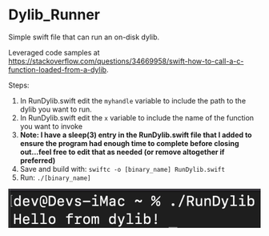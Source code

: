 # Dylib_Runner

Simple swift file that can run an on-disk dylib. 

Leveraged code samples at https://stackoverflow.com/questions/34669958/swift-how-to-call-a-c-function-loaded-from-a-dylib.

Steps:
1. In RunDylib.swift edit the `myhandle` variable to include the path to the dylib you want to run.
2. In RunDylib.swift edit the `x` variable to include the name of the function you want to invoke
3. **Note: I have a sleep(3) entry in the RunDylib.swift file that I added to ensure the program had enough time to complete before closing out...feel free to edit that as needed (or remove altogether if preferred)**
4. Save and build with: `swiftc -o [binary_name] RunDylib.swift`
5. Run: `./[binary_name]`

![Image](dylib.png)

